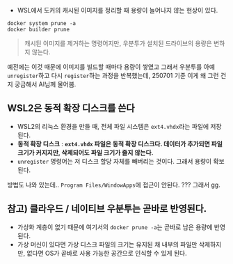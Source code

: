- WSL에서 도커의 캐시된 이미지를 정리할 때 용량이 늘어나지 않는 현상이 있다.
```
docker system prune -a
docker builder prune
```
> 캐시된 이미지를 제거하는 명령어지만, 우분투가 설치된 드라이브의 용량은 변하지 않는다.

예전에는 이것 때문에 이미지를 빌드할 때마다 용량이 쌓였고 그래서 우분투를 아예 `unregister`하고 다시 `register`하는 과정을 반복했는데, 250701 기준 이게 왜 그런 건지 궁금해서 AI님께 물어봄.

## WSL2은 동적 확장 디스크를 쓴다
- WSL2의 리눅스 환경을 만들 때, 전체 파일 시스템은 `ext4.vhdx`라는 파일에 저장된다.
- **동적 확장 디스크** : **`ext4.vhdx` 파일은 동적 확장 디스크다. 데이터가 추가되면 파일 크기가 커지지만, 삭제되어도 파일 크기가 줄지 않는다.**
- `unregister` 명령어는 저 디스크 할당 자체를 빼버리는 것이다. 그래서 용량이 확보된다.

방법도 나와 있는데.. `Program Files/WindowApps`에 접근이 안된다. ??? 그래서 gg.

## 참고) 클라우드 / 네이티브 우분투는 곧바로 반영된다.
- 가상화 계층이 없기 때문에 여기서의 `docker prune -a`는 곧바로 남은 용량에 반영된다.
- 가상 머신이 있다면 가상 디스크 파일의 크기는 유지된 채 내부의 파일만 삭제하지만, 없다면 OS가 곧바로 사용 가능한 공간으로 인식할 수 있게 된다.